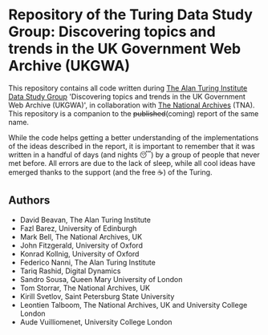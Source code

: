 # Repository of the Turing Data Study Group: Discovering topics and trends in the UK Government Web Archive (UKGWA)

This repository contains all code written during [The Alan Turing Institute](https://www.turing.ac.uk/) [Data Study Group](https://www.turing.ac.uk/collaborate-turing/data-study-groups) 'Discovering topics and trends in the UK Government Web Archive (UKGWA)', in collaboration with [The National Archives](https://www.nationalarchives.gov.uk/) (TNA). This repository is a companion to the ~~published~~(coming) report of the same name.

While the code helps getting a better understanding of the implementations of the ideas described in the report, it is important to remember that it was written in a handful of days (and nights 😴) by a group of people that never met before. All errors are due to the lack of sleep, while all cool ideas have emerged thanks to the support (and the free ☕) of the Turing.

## Authors
* David Beavan, The Alan Turing Institute
* Fazl Barez, University of Edinburgh
* Mark Bell, The National Archives, UK
* John Fitzgerald, University of Oxford
* Konrad Kollnig, University of Oxford
* Federico Nanni, The Alan Turing Institute
* Tariq Rashid, Digital Dynamics
* Sandro Sousa, Queen Mary University of London
* Tom Storrar, The National Archives, UK
* Kirill Svetlov, Saint Petersburg State University
* Leontien Talboom, The National Archives, UK and University College London
* Aude Vuilliomenet, University College London
